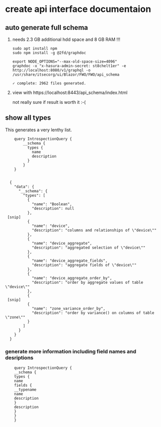 # create api interface documentaion

## auto generate full schema

1. needs 2.3 GB additional hdd space and 8 GB RAM !!!

       sudo apt install npm
       sudo npm install -g @2fd/graphdoc
        
       export NODE_OPTIONS="--max-old-space-size=4096"
       graphdoc -x "x-hasura-admin-secret: st8chelt1er" -e http://localhost:8080/v1/graphql -o /usr/share/itsecorg/ui/Blazor/FWO/FWO/api_schema

       ✓ complete: 2962 files generated.

2. view with  https://localhost:8443/api_schema/index.html

   not really sure if result is worth it :-(

## show all types

This generates a very lenthy list.

        query IntrospectionQuery {
            __schema {
              types {
                name
                description
              }
            }
        }


      {
        "data": {
          "__schema": {
            "types": [
              {
                "name": "Boolean",
                "description": null
              },
     [snip]
              {
                "name": "device",
                "description": "columns and relationships of \"device\""
              },
              {
                "name": "device_aggregate",
                "description": "aggregated selection of \"device\""
              },
              {
                "name": "device_aggregate_fields",
                "description": "aggregate fields of \"device\""
              },
              {
                "name": "device_aggregate_order_by",
                "description": "order by aggregate values of table \"device\""
              },
              {
     [snip]
              {
                "name": "zone_variance_order_by",
                "description": "order by variance() on columns of table \"zone\""
              }
            ]
          }
        }
      }


### generate more information including field names and desriptions

        query IntrospectionQuery {
        __schema {
        types {
        name
        fields {
        __typename
        name
        description
        }
        description
        }
        }
        }
